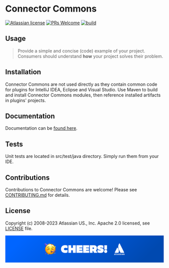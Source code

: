 # Connector Commons

[![Atlassian license](https://img.shields.io/badge/license-Apache%202.0-blue.svg?style=flat-square)](LICENSE) 
[![PRs Welcome](https://img.shields.io/badge/PRs-welcome-brightgreen.svg?style=flat-square)](CONTRIBUTING.md)
[![build](https://img.shields.io/bitbucket/pipelines/atlassian-labs/connector-commons/master?style=flat-square)](https://bitbucket.org/atlassian/connector-commons/pipelines)

## Usage

> Provide a simple and concise (code) example of your project. Consumers should understand **how** your project solves their problem.

## Installation

Connector Commons are not used directly as they contain common code for plugins for IntelliJ IDEA, Eclipse and
Visual Studio. Use Maven to build and install Connector Commons modules, then reference installed artifacts
in plugins' projects.

## Documentation

Documentation can be [found here](https://bitbucket.org/atlassian-docs/atlassian-docs.bitbucket.org).

## Tests

Unit tests are located in src/test/java directory. Simply run them from your IDE.

## Contributions

Contributions to Connector Commons are welcome! Please see [CONTRIBUTING.md](CONTRIBUTING.md) for details.

## License

Copyright (c) 2008-2023 Atlassian US., Inc.
Apache 2.0 licensed, see [LICENSE](LICENSE) file.

[![With â¤ï¸ from Atlassian](https://raw.githubusercontent.com/atlassian-internal/oss-assets/master/banner-cheers.png)](https://www.atlassian.com)
